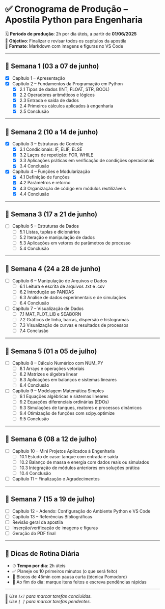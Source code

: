 # ✅ Cronograma de Produção – Apostila Python para Engenharia

🗓 **Período de produção**: 2h por dia úteis, a partir de **01/06/2025**  
🎯 **Objetivo**: Finalizar e revisar todos os capítulos da apostila  
📁 **Formato**: Markdown com imagens e figuras no VS Code

---

## 📅 Semana 1 (03 a 07 de junho)

- [X] Capítulo 1 – Apresentação
- [X] Capítulo 2 – Fundamentos da Programação em Python
  - [X] 2.1 Tipos de dados (INT, FLOAT, STR, BOOL)
  - [X] 2.2 Operadores aritméticos e lógicos
  - [X] 2.3 Entrada e saída de dados
  - [X] 2.4 Primeiros cálculos aplicados à engenharia
  - [X] 2.5 Conclusão

---

## 📅 Semana 2 (10 a 14 de junho)

- [X] Capítulo 3 – Estruturas de Controle
  - [X] 3.1 Condicionais: IF, ELIF, ELSE
  - [X] 3.2 Laços de repetição: FOR, WHILE
  - [X] 3.3 Aplicações práticas em verificação de condições operacionais
  - [X] 3.4 Conclusão

- [X] Capítulo 4 – Funções e Modularização
  - [X] 4.1 Definição de funções
  - [X] 4.2 Parâmetros e retorno
  - [X] 4.3 Organização de código em módulos reutilizáveis
  - [X] 4.4 Conclusão

---

## 📅 Semana 3 (17 a 21 de junho)

- [ ] Capítulo 5 – Estruturas de Dados
  - [ ] 5.1 Listas, tuplas e dicionários
  - [ ] 5.2 Iteração e manipulação de dados
  - [ ] 5.3 Aplicações em vetores de parâmetros de processo
  - [ ] 5.4 Conclusão

---

## 📅 Semana 4 (24 a 28 de junho)

- [ ] Capítulo 6 – Manipulação de Arquivos e Dados
  - [ ] 6.1 Leitura e escrita de arquivos .txt e .csv
  - [ ] 6.2 Introdução ao PANDAS
  - [ ] 6.3 Análise de dados experimentais e de simulações
  - [ ] 6.4 Conclusão

- [ ] Capítulo 7 – Visualização de Dados
  - [ ] 7.1 MAT_PLOT_LIB e SEABORN
  - [ ] 7.2 Gráficos de linha, barras, dispersão e histogramas
  - [ ] 7.3 Visualização de curvas e resultados de processos
  - [ ] 7.4 Conclusão

---

## 📅 Semana 5 (01 a 05 de julho)

- [ ] Capítulo 8 – Cálculo Numérico com NUM_PY
  - [ ] 8.1 Arrays e operações vetoriais
  - [ ] 8.2 Matrizes e álgebra linear
  - [ ] 8.3 Aplicações em balanços e sistemas lineares
  - [ ] 8.4 Conclusão

- [ ] Capítulo 9 – Modelagem Matemática Simples
  - [ ] 9.1 Equações algébricas e sistemas lineares
  - [ ] 9.2 Equações diferenciais ordinárias (EDOs)
  - [ ] 9.3 Simulações de tanques, reatores e processos dinâmicos
  - [ ] 9.4 Otimização de funções com scipy.optimize
  - [ ] 9.5 Conclusão

---

## 📅 Semana 6 (08 a 12 de julho)

- [ ] Capítulo 10 – Mini Projetos Aplicados à Engenharia
  - [ ] 10.1 Estudo de caso: tanque com entrada e saída
  - [ ] 10.2 Balanço de massa e energia com dados reais ou simulados
  - [ ] 10.3 Integração de módulos anteriores em soluções prática
  - [ ] 10.4 Conclusão

- [ ] Capítulo 11 – Finalização e Agradecimentos

---

## 📅 Semana 7 (15 a 19 de julho)

- [ ] Capítulo 12 – Adendo: Configuração do Ambiente Python e VS Code
- [ ] Capítulo 13 – Referências Bibliográficas
- [ ] Revisão geral da apostila
- [ ] Inserção/verificação de imagens e figuras
- [ ] Geração do PDF final

---

## 🧾 Dicas de Rotina Diária

- ⏱ **Tempo por dia**: 2h úteis
- ✅ Planeje os 10 primeiros minutos (o que será feito)
- 🧩 Blocos de 45min com pausa curta (técnica Pomodoro)
- 📌 Ao fim do dia: marque itens feitos e escreva pendências rápidas

---

📌 *Use `[x]` para marcar tarefas concluídas.*  
📌 *Use `[ ]` para marcar tarefas pendentes.*